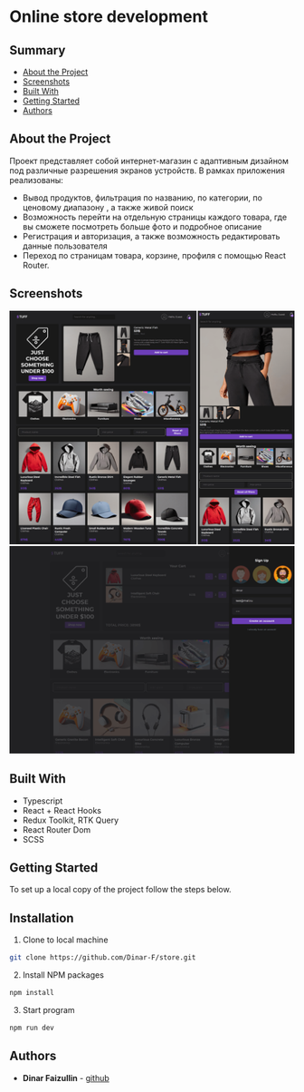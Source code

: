 # Online store development

## Summary

- [About the Project](#about-the-project)
- [Screenshots](#screenshots)
- [Built With](#built-with)
- [Getting Started](#getting-started)
- [Authors](#authors)

## About the Project

Проект представляет собой интернет-магазин с адаптивным дизайном под различные разрешения экранов устройств.
В рамках приложения реализованы:
- Вывод продуктов, фильтрация по названию, по категории, по ценовому диапазону , а также живой поиск
- Возможность перейти на отдельную страницы каждого товара, где вы сможете посмотреть больше фото и подробное описание
- Регистрация и авторизация, а также возможность редактировать данные пользователя
- Переход по страницам товара, корзине, профиля с помощью React Router.


## Screenshots

![preview](/forReadme/previewImage1.png)
![preview](/forReadme/previewImage2.png)

## Built With

- Typescript
- React + React Hooks
- Redux Toolkit, RTK Query
- React Router Dom
- SCSS

## Getting Started

To set up a local copy of the project follow the steps below.

## Installation

1. Clone to local machine

```sh
git clone https://github.com/Dinar-F/store.git
```

2. Install NPM packages

```sh
npm install
```

3. Start program

```sh
npm run dev
```

## Authors

- **Dinar Faizullin** - [github](https://github.com/Dinar-F)
